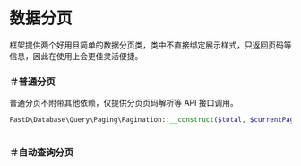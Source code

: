 # 数据分页

框架提供两个好用且简单的数据分页类，类中不直接绑定展示样式，只返回页码等信息，因此在使用上会更佳灵活便捷。

### ＃普通分页

普通分页不附带其他依赖，仅提供分页页码解析等 API 接口调用。

```php
FastD\Database\Query\Paging\Pagination::__construct($total, $currentPage = 1, $showList = 25, $showPage = 5);
```

```php

```

### ＃自动查询分页